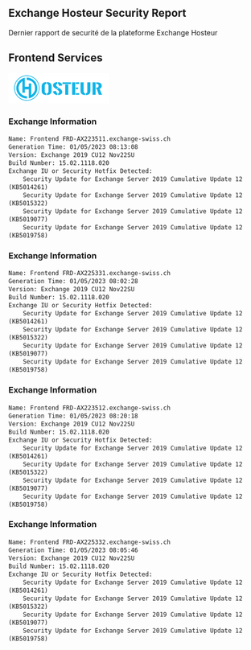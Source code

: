 ## Exchange Hosteur Security Report
Dernier rapport de securité de la plateforme Exchange Hosteur

## Frontend Services
![logo](img/logo-hosteur_2021.png)

### Exchange Information
	Name: Frontend FRD-AX223511.exchange-swiss.ch
	Generation Time: 01/05/2023 08:13:08
	Version: Exchange 2019 CU12 Nov22SU
	Build Number: 15.02.1118.020
	Exchange IU or Security Hotfix Detected: 
		Security Update for Exchange Server 2019 Cumulative Update 12 (KB5014261)
		Security Update for Exchange Server 2019 Cumulative Update 12 (KB5015322)
		Security Update for Exchange Server 2019 Cumulative Update 12 (KB5019077)
		Security Update for Exchange Server 2019 Cumulative Update 12 (KB5019758)
### Exchange Information
	Name: Frontend FRD-AX225331.exchange-swiss.ch
	Generation Time: 01/05/2023 08:02:28
	Version: Exchange 2019 CU12 Nov22SU
	Build Number: 15.02.1118.020
	Exchange IU or Security Hotfix Detected: 
		Security Update for Exchange Server 2019 Cumulative Update 12 (KB5014261)
		Security Update for Exchange Server 2019 Cumulative Update 12 (KB5015322)
		Security Update for Exchange Server 2019 Cumulative Update 12 (KB5019077)
		Security Update for Exchange Server 2019 Cumulative Update 12 (KB5019758)
### Exchange Information
	Name: Frontend FRD-AX223512.exchange-swiss.ch
	Generation Time: 01/05/2023 08:20:18
	Version: Exchange 2019 CU12 Nov22SU
	Build Number: 15.02.1118.020
	Exchange IU or Security Hotfix Detected: 
		Security Update for Exchange Server 2019 Cumulative Update 12 (KB5014261)
		Security Update for Exchange Server 2019 Cumulative Update 12 (KB5015322)
		Security Update for Exchange Server 2019 Cumulative Update 12 (KB5019077)
		Security Update for Exchange Server 2019 Cumulative Update 12 (KB5019758)
### Exchange Information
	Name: Frontend FRD-AX225332.exchange-swiss.ch
	Generation Time: 01/05/2023 08:05:46
	Version: Exchange 2019 CU12 Nov22SU
	Build Number: 15.02.1118.020
	Exchange IU or Security Hotfix Detected: 
		Security Update for Exchange Server 2019 Cumulative Update 12 (KB5014261)
		Security Update for Exchange Server 2019 Cumulative Update 12 (KB5015322)
		Security Update for Exchange Server 2019 Cumulative Update 12 (KB5019077)
		Security Update for Exchange Server 2019 Cumulative Update 12 (KB5019758)
